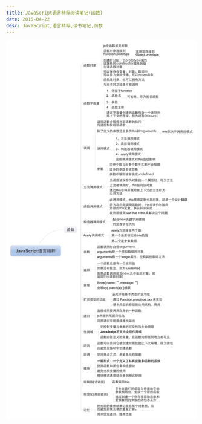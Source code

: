 ```yaml
---
title: JavaScript语言精粹阅读笔记(函数)
date: 2015-04-22
desc: JavaScript,语言精粹,读书笔记,函数
---
```


<!-- more -->
![JavaScript语言精粹阅读笔记(函数)](/img/JavaScript-good-part-func.jpeg)